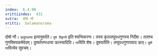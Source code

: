 ```yaml
---
index:  6.4.90
vrittiindex:  431
sutra:  दोषो णौ
vritti:  balamanorama 
---
```


दोषो णौ। `ऊदुपधाया` इत्यनुवर्तते। `दुष वैकृत्ये` इति श्यन्विकरणः। तस्य कृतलघूपधगुणस्य निर्देशः। ततश्च गुणविषयकमेवेदम्। दुष्यतेरुपधाया ऊत्स्यादिति। `णा`विति शेषः। दूषयतीति। लघूपधगुणापवाद ऊत्। `दुषो णा`वित्येव सुवचम्।

